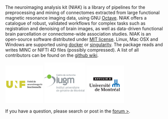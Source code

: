 The neuroimaging analysis kit (NIAK) is a library of pipelines for the preprocessing and mining of connectomes extracted from large functional magnetic resonance imaging data, using GNU [Octave](http://www.gnu.org/software/octave/). NIAK offers a catalogue of robust, validated workflows for complex tasks such as registration and denoising of brain images, as well as data-driven functional brain parcellation or connectome-wide association studies. NIAK is an open-source software distributed under [MIT license](http://opensource.org/licenses/MIT). Linux, Mac OSX and Windows are supported using [docker](https://www.docker.com/) or [singularity](http://singularity.lbl.gov/). The package reads and writes MINC or NIFTI 4D files (possibly compressed). A list of all contributors can be found on the [github wiki](https://github.com/SIMEXP/niak/wiki/NIAK-contributors).

[<img src="https://raw.githubusercontent.com/SIMEXP/niak_manual/master/website/logo_unf.jpg" width="120px" />](http://www.unf-montreal.ca/)
[<img src="https://raw.githubusercontent.com/SIMEXP/niak_manual/master/website/logo_criugm.jpg" width="130px" />](http://www.criugm.qc.ca/)
[<img src="https://raw.githubusercontent.com/SIMEXP/niak_manual/master/website/logo_udm.jpg" width="120px" />](http://www.umontreal.ca/)

If you have a question, please search or post in the [forum >](http://www.nitrc.org/forum/forum.php?forum_id=1821).
